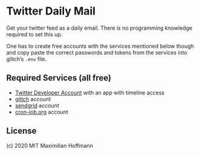 # Twitter Daily Mail

Get your twitter feed as a daily email. There is no programming knowledge required to set this up.

One has to create free accounts with the services mentioned below though and copy paste the correct
passwords and tokens from the services into glitch’s `.env` file.

## Required Services (all free)

- [Twitter Developer Account](https://developer.twitter.com) with an app with timeline access
- [glitch](https://glitch.com) account
- [sendgrid](https://sendgrid.com) account
- [cron-job.org](https://cron-job.org) account

## License
(c) 2020 MIT Maximilian Hoffmann

